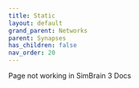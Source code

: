 ```yaml
---
title: Static
layout: default
grand_parent: Networks
parent: Synapses
has_children: false
nav_order: 20
---
```


<!-- TODO --> Page not working in SimBrain 3 Docs 

